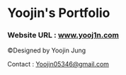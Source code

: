 # Yoojin's Portfolio

### Website URL : www.yooj1n.com

©Designed by Yoojin Jung

Contact : Yoojin05346@gmail.com
